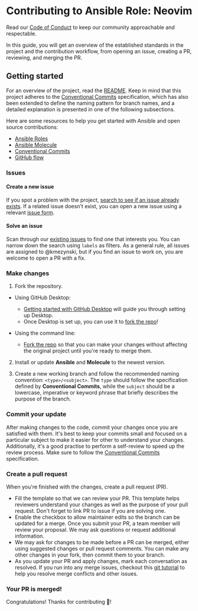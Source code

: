 # Contributing to Ansible Role: Neovim

Read our [Code of Conduct](./CODE_OF_CONDUCT.md) to keep our community
approachable and respectable.

In this guide, you will get an overview of the established standards in the
project and the contribution workflow, from opening an issue, creating a PR,
reviewing, and merging the PR.

## Getting started

For an overview of the project, read the [README](../README.md).
Keep in mind that this project adheres to the
[Conventional Commits](https://www.conventionalcommits.org/en/v1.0.0/)
specification, which has also been extended to define the naming pattern for
branch names, and a detailed explanation is presented in one of the following
subsections.

Here are some resources to help you get started with Ansible and open source
contributions:

- [Ansible Roles](https://docs.ansible.com/ansible/latest/playbook_guide/playbooks_reuse_roles.html)
- [Ansible Molecule](https://molecule.readthedocs.io/en/latest/getting-started/)
- [Conventional Commits](https://www.conventionalcommits.org/en/v1.0.0/)
- [GitHub flow](https://docs.github.com/en/get-started/quickstart/github-flow)

### Issues

#### Create a new issue

If you spot a problem with the project, [search to see if an issue already exists](https://docs.github.com/en/github/searching-for-information-on-github/searching-on-github/searching-issues-and-pull-requests#search-by-the-title-body-or-comments).
If a related issue doesn't exist, you can open a new issue using a relevant
[issue form](https://github.com/kmezynski/ansible-role-neovim/issues/new/choose).

#### Solve an issue

Scan through our [existing issues](https://github.com/kmezynski/ansible-role-neovim/issues)
to find one that interests you. You can narrow down the search using `labels`
as filters. As a general rule, all issues are assigned to @kmezynski, but if
you find an issue to work on, you are welcome to open a PR with a fix.

### Make changes

1. Fork the repository.

- Using GitHub Desktop:

  - [Getting started with GitHub Desktop](https://docs.github.com/en/desktop/installing-and-configuring-github-desktop/getting-started-with-github-desktop)
    will guide you through setting up Desktop.
  - Once Desktop is set up, you can use it to
    [fork the repo](https://docs.github.com/en/desktop/contributing-and-collaborating-using-github-desktop/cloning-and-forking-repositories-from-github-desktop)!

- Using the command line:
  - [Fork the repo](https://docs.github.com/en/github/getting-started-with-github/fork-a-repo#fork-an-example-repository)
    so that you can make your changes without affecting the original project
    until you're ready to merge them.

2. Install or update **Ansible** and **Molecule** to the newest version.

3. Create a new working branch and follow the recommended naming convention:
   `<type>/<subject>`. The `type` should follow the specification defined by
   **Conventional Commits**, while the `subject` should be a lowercase, imperative
   or keyword phrase that briefly describes the purpose of the branch.

### Commit your update

After making changes to the code, commit your changes once you are satisfied
with them. It's best to keep your commits small and focused on a particular
subject to make it easier for other to understand your changes. Additionally,
it's a good practise to perform a self-review to speed up the review process.
Make sure to follow the [Conventional Commits](https://www.conventionalcommits.org/en/v1.0.0/)
specification.

### Create a pull request

When you're finished with the changes, create a pull request (PR).

- Fill the template so that we can review your PR. This template helps
  reviewers understand your changes as well as the purpose of your pull request.
  Don't forget to link PR to issue if you are solving one.
- Enable the checkbox to allow maintainer edits so the branch can be updated
  for a merge. Once you submit your PR, a team member will review your proposal.
  We may ask questions or request additional information.
- We may ask for changes to be made before a PR can be merged, either using
  suggested changes or pull request comments. You can make any other changes in
  your fork, then commit them to your branch.
- As you update your PR and apply changes, mark each conversation as resolved.
  If you run into any merge issues, checkout this [git tutorial](https://github.com/skills/resolve-merge-conflicts)
  to help you resolve merge conflicts and other issues.

### Your PR is merged!

Congratulations! Thanks for contributing 🎉!
